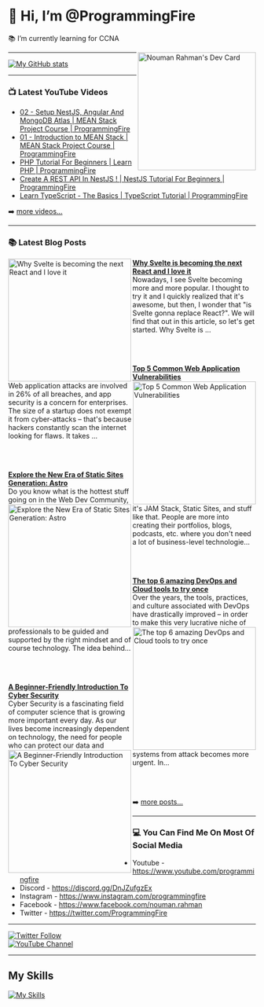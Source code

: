 # 👋 Hi, I’m @ProgrammingFire
📚 I’m currently learning for CCNA

<div align="left">
  <a href="https://app.daily.dev/programmingfire"><img align="right" width="240" src="https://api.daily.dev/devcards/86dba213ca724d5892a77340b0410d32.png?r=orz" alt="Nouman Rahman's Dev Card"/></a>
</div>

---

[![My GitHub stats](https://github-readme-stats.vercel.app/api?username=programmingfire&theme=github_dark&show_icons=true)](https://github.com/anuraghazra/github-readme-stats)

---

### 📺 Latest YouTube Videos

<!-- YOUTUBE:START -->
- [02 - Setup NestJS, Angular And MongoDB Atlas | MEAN Stack Project Course | ProgrammingFire](https://www.youtube.com/watch?v=PffxVIxLGMU)
- [01 - Introduction to MEAN Stack | MEAN Stack Project Course | ProgrammingFire](https://www.youtube.com/watch?v=uCbo1Ix3SIA)
- [PHP Tutorial For Beginners | Learn PHP | ProgrammingFire](https://www.youtube.com/watch?v=YQqQHKgmKGc)
- [Create A REST API In NestJS ! | NestJS Tutorial For Beginners | ProgrammingFire](https://www.youtube.com/watch?v=q488cm7UQIo)
- [Learn TypeScript - The Basics | TypeScript Tutorial | ProgrammingFire](https://www.youtube.com/watch?v=gmxI1zjckPQ)
<!-- YOUTUBE:END -->

➡️ [more videos...](https://youtube.com/c/ProgrammingFire)

---

### 📚 Latest Blog Posts

<!-- HASHNODE_BLOG:START -->
<p align="left">
<a href="https://programmingfire.com/why-svelte-is-becoming-the-next-react-and-i-love-it" title="Why Svelte is becoming the next React and I love it"><img src="https://cdn.hashnode.com/res/hashnode/image/upload/v1672483009952/1011e7ff-c252-40d3-a3ab-218dc66a86ac.png" alt="Why Svelte is becoming the next React and I love it" width="250px" align="left" /></a>
<a href="https://programmingfire.com/why-svelte-is-becoming-the-next-react-and-i-love-it" title="Why Svelte is becoming the next React and I love it"><strong>Why Svelte is becoming the next React and I love it</strong></a>
<br/> Nowadays, I see Svelte becoming more and more popular. I thought to try it and I quickly realized that it's awesome, but then, I wonder that "is Svelte gonna replace React?". We will find that out in this article, so let's get started.
Why Svelte is ... </p> <br/> <br/>
<p align="left">
<a href="https://programmingfire.com/top-5-common-web-application-vulnerabilities" title="Top 5 Common Web Application Vulnerabilities"><img src="https://cdn.hashnode.com/res/hashnode/image/upload/v1671343895173/JIXJIH7We.png" alt="Top 5 Common Web Application Vulnerabilities" width="250px" align="right" /></a>
<a href="https://programmingfire.com/top-5-common-web-application-vulnerabilities" title="Top 5 Common Web Application Vulnerabilities"><strong>Top 5 Common Web Application Vulnerabilities</strong></a>
<br/> Web application attacks are involved in 26% of all breaches, and app security is a concern for enterprises. The size of a startup does not exempt it from cyber-attacks – that's because hackers constantly scan the internet looking for flaws. It takes ... </p> <br/> <br/>
<p align="left">
<a href="https://programmingfire.com/explore-the-new-era-of-static-sites-generation-astro" title="Explore the New Era of Static Sites Generation: Astro"><img src="https://cdn.hashnode.com/res/hashnode/image/upload/v1670865277427/3QNscwoYY.png" alt="Explore the New Era of Static Sites Generation: Astro" width="250px" align="left" /></a>
<a href="https://programmingfire.com/explore-the-new-era-of-static-sites-generation-astro" title="Explore the New Era of Static Sites Generation: Astro"><strong>Explore the New Era of Static Sites Generation: Astro</strong></a>
<br/> Do you know what is the hottest stuff going on in the Web Dev Community, it's JAM Stack, Static Sites, and stuff like that. People are more into creating their portfolios, blogs, podcasts, etc. where you don't need a lot of business-level technologie... </p> <br/> <br/>
<p align="left">
<a href="https://programmingfire.com/the-top-6-amazing-devops-and-cloud-tools-to-try-once" title="The top 6 amazing DevOps and Cloud tools to try once"><img src="https://cdn.hashnode.com/res/hashnode/image/upload/v1667904694257/x4aF42j5i.png" alt="The top 6 amazing DevOps and Cloud tools to try once" width="250px" align="right" /></a>
<a href="https://programmingfire.com/the-top-6-amazing-devops-and-cloud-tools-to-try-once" title="The top 6 amazing DevOps and Cloud tools to try once"><strong>The top 6 amazing DevOps and Cloud tools to try once</strong></a>
<br/> Over the years, the tools, practices, and culture associated with DevOps have drastically improved – in order to make this very lucrative niche of professionals to be guided and supported by the right mindset and of course technology.
The idea behind... </p> <br/> <br/>
<p align="left">
<a href="https://programmingfire.com/a-beginner-friendly-introduction-to-cyber-security" title="A Beginner-Friendly Introduction To Cyber Security"><img src="https://cdn.hashnode.com/res/hashnode/image/upload/v1667630189284/8fjx6YKns.png" alt="A Beginner-Friendly Introduction To Cyber Security" width="250px" align="left" /></a>
<a href="https://programmingfire.com/a-beginner-friendly-introduction-to-cyber-security" title="A Beginner-Friendly Introduction To Cyber Security"><strong>A Beginner-Friendly Introduction To Cyber Security</strong></a>
<br/> Cyber Security is a fascinating field of computer science that is growing more important every day. As our lives become increasingly dependent on technology, the need for people who can protect our data and systems from attack becomes more urgent. In... </p> <br/> <br/>
<!-- HASHNODE_BLOG:END -->


➡️ [more posts...](https://programmingfire.com/)

---

### 💻 You Can Find Me On Most Of Social Media

* Youtube - https://www.youtube.com/programmingfire
* Discord - https://discord.gg/DnJZufgzEx
* Instagram - https://www.instagram.com/programmingfire
* Facebook - https://www.facebook.com/nouman.rahman
* Twitter - https://twitter.com/ProgrammingFire

---

[![Twitter Follow](https://img.shields.io/twitter/follow/ProgrammingFire?label=Follow%20On%20Twitter&style=social)](https://twitter.com/ProgrammingFire)
<br>
[![YouTube Channel](https://img.shields.io/youtube/channel/subscribers/UCWOD0-JKR1WfpEf_MhdY2pw?label=Subscribe%20On%20YouTube&style=social)](https://youtube.com/c/ProgrammingFire)

---

## My Skills
[![My Skills](https://skillicons.dev/icons?i=dotnet,cs,js,ts,html,css,wasm,git,vscode,docker,kubernetes,redis,postgres,mongodb,md,linux,graphql,go,figma)](https://skillicons.dev)
